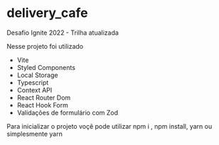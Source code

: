 # delivery_cafe 
Desafio Ignite 2022 - Trilha atualizada

Nesse projeto foi utilizado
* Vite
* Styled Components
* Local Storage
* Typescript
* Context API
* React Router Dom
* React Hook Form
* Validações de formulário com Zod

Para inicializar o projeto voçê pode utilizar npm i , npm install, yarn ou simplesmente yarn 
